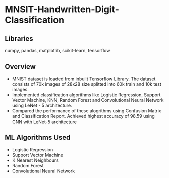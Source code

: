 # MNSIT-Handwritten-Digit-Classification

## Libraries
numpy, pandas, matplotlib, scikit-learn, tensorflow

## Overview
*	MNIST dataset is loaded from inbuilt Tensorflow Library. The dataset consists of 70k images of 28x28 size splitted into 60k train and 10k test images. 
*	Implemented classification algorithms like Logistic Regression, Support Vector Machine, KNN, Random Forest and Convolutional Neural Network using LeNet - 5 architecture.
*	 Compared the performance of these alogrithms using Confusion Matrix and Classification Report. Achieved highest accuracy of 98.59 using CNN with LeNet-5 architecture


## ML Algorithms Used
* Logistic Regression
* Support Vector Machine
* K Nearest Neighbours
* Random Forest
* Convolutional Neural Network
